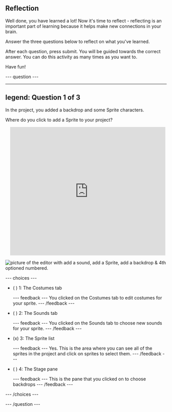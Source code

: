 ## Reflection

Well done, you have learned a lot! Now it's time to reflect - reflecting is an important part of learning because it helps make new connections in your brain.

Answer the three questions below to reflect on what you've learned.

After each question, press submit. You will be guided towards the correct answer. You can do this activity as many times as you want to.

Have fun!

--- question ---

---
legend: Question 1 of 3
---

In the project, you added a backdrop and some Sprite characters.

Where do you click to add a Sprite to your project?

<div class="scratch-preview" style="margin-left: 15px;">
  <iframe allowtransparency="true" width="485" height="402" src="https://scratch.mit.edu/projects/embed/495932563/?autostart=false" frameborder="0"></iframe>
</div>

![picture of the editor with add a sound, add a Sprite, add a backdrop & 4th optioned numbered.](images/question1.png)

--- choices ---

- ( ) 1: The Costumes tab

  --- feedback ---
You clicked on the Costumes tab to edit costumes for your sprite.
  --- /feedback ---

- ( ) 2: The Sounds tab

  --- feedback ---
You clicked on the Sounds tab to choose new sounds for your sprite.
  --- /feedback ---

- (x) 3: The Sprite list

  --- feedback ---
Yes. This is the area where you can see all of the sprites in the project and click on sprites to select them.
  --- /feedback ---

- ( ) 4: The Stage pane

  --- feedback ---
  This is the pane that you clicked on to choose backdrops
  --- /feedback ---

--- /choices ---

--- /question ---
